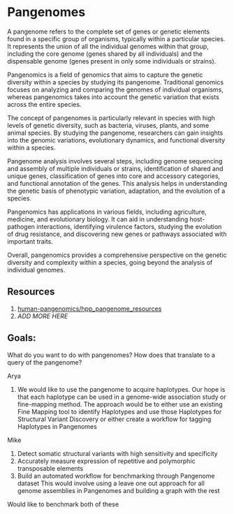 # Pangenomes

A pangenome refers to the complete set of genes or genetic elements found in a specific group of organisms, typically within a particular species. It represents the union of all the individual genomes within that group, including the core genome (genes shared by all individuals) and the dispensable genome (genes present in only some individuals or strains).

Pangenomics is a field of genomics that aims to capture the genetic diversity within a species by studying its pangenome. Traditional genomics focuses on analyzing and comparing the genomes of individual organisms, whereas pangenomics takes into account the genetic variation that exists across the entire species.

The concept of pangenomes is particularly relevant in species with high levels of genetic diversity, such as bacteria, viruses, plants, and some animal species. By studying the pangenome, researchers can gain insights into the genomic variations, evolutionary dynamics, and functional diversity within a species.

Pangenome analysis involves several steps, including genome sequencing and assembly of multiple individuals or strains, identification of shared and unique genes, classification of genes into core and accessory categories, and functional annotation of the genes. This analysis helps in understanding the genetic basis of phenotypic variation, adaptation, and the evolution of a species.

Pangenomics has applications in various fields, including agriculture, medicine, and evolutionary biology. It can aid in understanding host-pathogen interactions, identifying virulence factors, studying the evolution of drug resistance, and discovering new genes or pathways associated with important traits.

Overall, pangenomics provides a comprehensive perspective on the genetic diversity and complexity within a species, going beyond the analysis of individual genomes.

## Resources

1. [human-pangenomics/hpp_pangenome_resources](https://github.com/human-pangenomics/hpp_pangenome_resources)
2. *ADD MORE HERE*

## Goals: 

What do you want to do with pangenomes? How does that translate to a query of the pangenome?

Arya

1. We would like to use the pangenome to acquire haplotypes. Our hope is that each haplotype can be used in a genome-wide association study or fine-mapping method.
   The approach would be to either use an existing Fine Mapping tool to identify Haplotypes and use those Haplotypes for Structural Variant Discovery
   or either create a workflow for tagging Haplotypes in Pangenomes

Mike

1. Detect somatic structural variants with high sensitivity and specificity
2. Accurately measure expression of repetitive and polymorphic transposable elements
3. Build an automated workflow for benchmarking through Pangenome dataset
   This would involve using a leave one out approach for all genome assemblies in Pangenomes and building a graph with the rest

Would like to benchmark both of these
